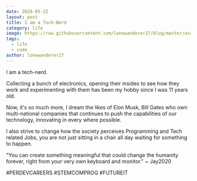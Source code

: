 ```yaml
---
date: 2020-05-22
layout: post
title: I am a Tech-Nerd
category: life
image: https://raw.githubusercontent.com/lonewanderer27/blog/master/assets/img/2020-05-22-i-am-a-tech-nerd/100682803_1088491691536209_8776004218919059456_n.jpg
tags:
  - life
  - code
author: lonewanderer27
---
```


I am a tech-nerd. 

Collecting a bunch of electronics, opening their insides to see how they work and experimenting with them has been my hobby since I was 11 years old.

Now, it's so much more, I dream the likes of Elon Musk, Bill Gates who own multi-national companies that continues to push the capabilities of our technology, innovating in every where possible.

I also strive to change how the society perceives Programming and Tech related Jobs, you are not just sitting in a chair all day waiting for something to happen.

"You can create something meaningful that could change the humanity forever, right from your very own keyboard and monitor."  ~ Jay2020

#PERDEVCAREERS
#STEMCOMPROG
#FUTUREIT 